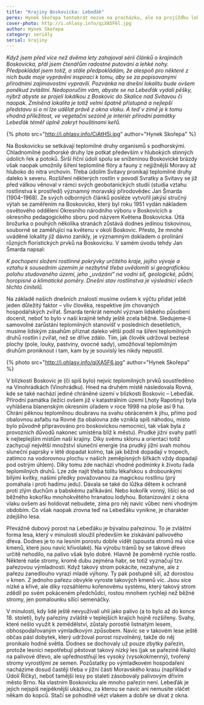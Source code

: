 ```yaml
---
title: "Krajiny Boskovicka: Lebeďák"
perex: Hynek Skořepa tentokrát nezve na procházku, ale na projížďku lokálkou z Boskovic do Skalice nad Svitavou. Z okna vlaku můžete pozorovat přírodní památku Lebeďák.
cover-photo: http://i.ohlasy.info/qiXA5F6l.jpg
author: Hynek Skořepa
category: seriály
serial: krajiny
---
```


*Když jsem před více než dvěma lety zahajoval sérii článků o krajinách Boskovicka, přál jsem čtenářům radostné putování a lehké nohy. Předpokládal jsem totiž, a stále předpokládám, že alespoň pro některé z nich bude moje vyprávění inspirací k tomu, aby se za popisovanými přírodními zajímavostmi vypravili. Pozvánka na dnešní lokalitu bude ovšem poněkud zvláštní. Nedoporučím vám, abyste se na Lebeďák vydali pěšky, nýbrž abyste se projeli lokálkou z Boskovic do Skalice nad Svitavou či naopak. Zmíněná lokalita je totiž velmi špatně přístupná a nejlepší představu si o ní lze udělat právě z okna vlaku. A teď v zimě je k tomu vhodná příležitost, ve vegetační sezóně je interiér přírodní památky Lebeďák téměř úplně zakryt houštinami keřů.*

{% photo src="http://i.ohlasy.info/CiAtH5i.jpg" author="Hynek Skořepa" %}

Na Boskovicku se setkávají teplomilné druhy organismů s podhorskými. Chladnomilné podhorské druhy lze potkat především v hlubokých stinných údolích řek a potoků. Širší říční údolí spolu se sníženinou Boskovické brázdy však naopak umožnily šíření teplomilné flóry a fauny z nejjižnější Moravy až hluboko do nitra vrchovin. Třeba údolím Svitavy pronikají teplomilné druhy daleko k severu. Rozšíření některých rostlin v povodí Svratky a Svitavy se již před válkou věnoval v rámci svých geobotanických studií (studia vztahu rostlinstva k prostředí) významný moravský přírodovědec Jan Šmarda (1904–1968). Ze svých odborných článků posléze vytvořil jakýsi stručný výtah se zaměřením na Boskovicko, který byl roku 1951 vydán nákladem osvětového oddělení Okresního národního výboru v Boskovicích a okresního pedagogického sboru pod názvem Květena Boskovicka. Útlá brožurka o pouhých několika stranách zůstává dodnes jedinou tiskovinou, souborně se zaměřující na květenu v okolí Boskovic. Přesto, že mnohé uváděné lokality již dávno zanikly, je významným dokladem o prolínání různých floristických prvků na Boskovicku. V samém úvodu tehdy Jan Šmarda napsal:

*K pochopení složení rostlinné pokrývky určitého kraje, jejího vývoje a vztahu k sousedním územím je nezbytně třeba uvědomiti si geografickou polohu studovaného území, jeho „uvázání“ na vodní síť, geologické, půdní, horopisné a klimatické poměry. Dnešní stav rostlinstva je výslednicí všech těchto činitelů.*

Na základě našich dnešních znalostí musíme ovšem k výčtu přidat ještě jeden důležitý faktor – vliv člověka, respektive jím chovaných hospodářských zvířat. Šmarda tenkrát nemohl význam lidského působení docenit, neboť to bylo v naší krajině tehdy ještě zcela běžné. Sledujeme-li samovolné zarůstání teplomilných stanovišť v posledních desetiletích, musíme lidským zásahům přiznat daleko větší podíl na šíření teplomilných druhů rostlin i zvířat, než se dříve zdálo. Tím, jak člověk udržoval bezlesé plochy (pole, louky, pastviny, ovocné sady), umožňoval teplomilným druhům proniknout i tam, kam by je souvislý les nikdy nepustil.

{% photo src="http://i.ohlasy.info/qiXA5F6.jpg" author="Hynek Skořepa" %}

V blízkosti Boskovic je (či spíš bylo) nejvíc teplomilných prvků soustředěno na Vinohrádkách (Vinohrádku). Hned na druhém místě následovala Rovná, kde se také nachází jediné chráněné území v blízkosti Boskovic – Lebeďák. Přírodní památka (ležící ovšem již v katastrálním území Lhoty Rapotiny) byla vyhlášena blanenským okresním úřadem v roce 1998 na ploše asi 9 ha. Chrání pěknou teplomilnou doubravu na svahu obráceném k jihu, přímo pod obalovnou asfaltu na Rovné (ta obalovna zde vznikla spíš náhodou, místo bylo původně připravováno pro boskovickou nemocnici, tak však byla z provozních důvodů nakonec umístěna blíž k městu). Prudké jižní svahy patří k nejteplejším místům naší krajiny. Díky svému sklonu a orientaci totiž zachycují největší množství sluneční energie (na prudký jižní svah mohou sluneční paprsky v létě dopadat kolmo, tak jak běžně dopadají v tropech, zatímco na vodorovnou plochu v našich zeměpisných šířkách vždy dopadají pod ostrým úhlem). Díky tomu zde nachází vhodné podmínky k životu řada teplomilných druhů. Lze zde najít třeba tolitu lékařskou s drobounkými bílými kvítky, našimi předky považovanou za magickou rostlinu (prý pomáhala i proti hadímu jedu).  Dávala se také do lůžka dětem k ochraně proti zlým duchům a babskému zaříkávání. Nebo kokořík vonný, lišící se od běžného kokoříku mnohokvětého hranatou lodyhou. Botanizování z okna vlaku ovšem asi holdovat nebudete, zima pro něj navíc vůbec není vhodným obdobím. Co však naopak zrovna teď na Lebeďáku vynikne, je charakter zdejšího lesa.

Převážně dubový porost na Lebeďáku je bývalou pařezinou. To je zvláštní forma lesa, který v minulosti sloužil především ke získávání palivového dřeva. Dodnes je to na lesním porostu dobře vidět (spousta stromů má více kmenů, které jsou navíc křivolaké). Na výrobu trámů by se takové dřevo určitě nehodilo, na palivo však bylo dobré. Hlavně že poměrně rychle rostlo. Některé naše stromy, kromě dubu zejména habr, se totiž vyznačují tzv. pařezovou výmladností. Když takový strom pokácíte, nezahyne, ale z pařezu zanedlouho vyrazí mladé výhony. Ty pak postupně sílí, až dorostou v kmen. Z jednoho pařezu obvykle vyroste takových kmenů víc. Jsou sice nízké a křivé, ale díky rozsáhlému kořenovému systému, který takový strom zdědil po svém pokáceném předchůdci, rostou mnohem rychleji než běžné stromy, jen pomalounku sílící semenáčky.

V minulosti, kdy lidé ještě nevyužívali uhlí jako palivo (a to bylo až do konce 18. století), byly pařeziny zvláště v teplejších krajích hojně rozšířeny. Svahy, které nešlo využít k zemědělství, zůstaly porostlé listnatým lesem, obhospodařovaným výmladkovým způsobem. Navíc se v takovém lese ještě občas pásl dobytek, který udržoval porost rozvolněný, takže do něj pronikalo hodně světla. Dodnes se dochovaly už pouze zbytky pařezin, protože lesníci nepotřebují pěstovat takový nízký les (jak se pařezině říkalo) na palivové dřevo, ale upřednostňují les vysoký (vysokokmenný), tvořený stromy vyrostlými ze semen. Pozůstatky po výmladkovém hospodaření nacházíme dosud častěji třeba v jižní části Moravského krasu (například v Údolí Říčky), neboť tamější lesy po staletí zásobovaly palivovým dřívím město Brno. Na vlastním Boskovicku ale mnoho pařezin není. Lebeďák je jejich nejspíš nejpěknější ukázkou, za kterou se navíc ani nemusíte vláčet někam do kopců. Stačí se pohodlně vézt vlakem a dobře se dívat z okna.
